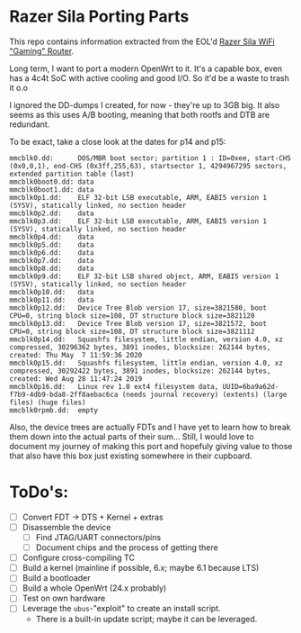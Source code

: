 # Razer Sila Porting Parts

This repo contains information extracted from the EOL'd [Razer Sila WiFi "Gaming" Router](https://mysupport.razer.com/app/answers/detail/a_id/3681/~/razer-sila-%7C-rz37-02510-support-%26-faqs).

Long term, I want to port a modern OpenWrt to it. It's a capable box, even has a 4c4t SoC with active cooling and good I/O. So it'd be a waste to trash it o.o

I ignored the DD-dumps I created, for now - they're up to 3GB big. It also seems as this uses A/B booting, meaning that both rootfs and DTB are redundant.

To be exact, take a close look at the dates for p14 and p15:
```
mmcblk0.dd:      DOS/MBR boot sector; partition 1 : ID=0xee, start-CHS (0x0,0,1), end-CHS (0x3ff,255,63), startsector 1, 4294967295 sectors, extended partition table (last)
mmcblk0boot0.dd: data
mmcblk0boot1.dd: data
mmcblk0p1.dd:    ELF 32-bit LSB executable, ARM, EABI5 version 1 (SYSV), statically linked, no section header
mmcblk0p2.dd:    data
mmcblk0p3.dd:    ELF 32-bit LSB executable, ARM, EABI5 version 1 (SYSV), statically linked, no section header
mmcblk0p4.dd:    data
mmcblk0p5.dd:    data
mmcblk0p6.dd:    data
mmcblk0p7.dd:    data
mmcblk0p8.dd:    data
mmcblk0p9.dd:    ELF 32-bit LSB shared object, ARM, EABI5 version 1 (SYSV), statically linked, no section header
mmcblk0p10.dd:   data
mmcblk0p11.dd:   data
mmcblk0p12.dd:   Device Tree Blob version 17, size=3821580, boot CPU=0, string block size=108, DT structure block size=3821120
mmcblk0p13.dd:   Device Tree Blob version 17, size=3821572, boot CPU=0, string block size=108, DT structure block size=3821112
mmcblk0p14.dd:   Squashfs filesystem, little endian, version 4.0, xz compressed, 30296362 bytes, 3891 inodes, blocksize: 262144 bytes, created: Thu May  7 11:59:36 2020
mmcblk0p15.dd:   Squashfs filesystem, little endian, version 4.0, xz compressed, 30292422 bytes, 3891 inodes, blocksize: 262144 bytes, created: Wed Aug 28 11:47:24 2019
mmcblk0p16.dd:   Linux rev 1.0 ext4 filesystem data, UUID=6ba9a62d-f7b9-4db9-bda8-2ff8aebac6ca (needs journal recovery) (extents) (large files) (huge files)
mmcblk0rpmb.dd:  empty
```

Also, the device trees are actually FDTs and I have yet to learn how to break them down into the actual parts of their sum... Still, I would love to document my journey of making this port and hopefuly giving value to those that also have this box just existing somewhere in their cupboard.

# ToDo's:
- [ ] Convert FDT -> DTS + Kernel + extras
- [ ] Disassemble the device
  - [ ] Find JTAG/UART connectors/pins
  - [ ] Document chips and the process of getting there
- [ ] Configure cross-compiling TC
- [ ] Build a kernel (mainline if possible, 6.x; maybe 6.1 because LTS)
- [ ] Build a bootloader
- [ ] Build a whole OpenWrt (24.x probably)
- [ ] Test on own hardware
- [ ] Leverage the `ubus`-"exploit" to create an install script.
  * There is a built-in update script; maybe it can be leveraged.
